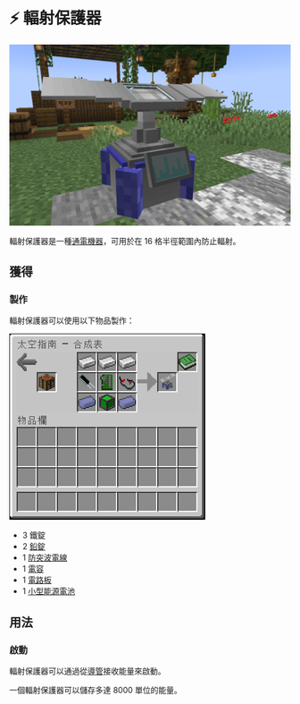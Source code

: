 # ⚡ 輻射保護器

![](<../.gitbook/assets/image (223) (1) (1) (1) (1).png>)

輻射保護器是一種[通電機器](../space/energy-systems.md)，可用於在 16 格半徑範圍內防止輻射。

## 獲得

### 製作

輻射保護器可以使用以下物品製作：

![](<../.gitbook/assets/image (214) (1) (1).png>)

* 3 鐵錠
* 2 [鉛錠](../item-1/Lead-Ingot.md)
* 1 [防突波電線](Surge-Proof-Wire.md)
* 1 [電容](Capacitor.md)
* 1 [電路板](Circuit-Board.md)
* 1 [小型能源電池](Clusters.md#fen-wei-san-zhong-lei-xing)

## 用法

### 啟動

輻射保護器可以通過從[導管](Conduit.md)接收能量來啟動。

一個輻射保護器可以儲存多達 8000 單位的能量。
